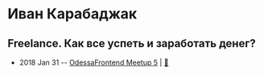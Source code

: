 # Иван Карабаджак

## Freelance. Как все успеть и заработать денег?
- 2018 Jan 31 -- [OdessaFrontend Meetup 5](https://youtu.be/T9qbhZgAToo)  | [:notebook:](https://www.slideshare.net/odessafrontend/freelance-odessafrontend-meetup-5)  
